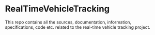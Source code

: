 # RealTimeVehicleTracking
This repo contains all the sources, documentation, information, specifications, code etc. related to the real-time vehicle tracking project. 
